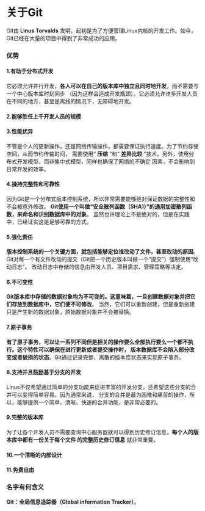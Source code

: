 关于Git
=============================================================
Git由 **Linus Torvalds** 发明，起初是为了方便管理Linux内核的开发工作。如今，
Git已经在大量的项目中得到了非常成功的应用。

### 优势

#### 1.有助于分布式开发
它必须允许并行开发，**各人可以在自己的版本库中独立且同时地开发**，而不需要与一个中心版本库时刻同步
（因为这样会造成开发瓶颈）。它必须允许许多开发人员在不同的地方，甚至是离线的情况下，无障碍地开发。

#### 2.能够胜任上千开发人员的规模

#### 3.性能优异
不管是个人的更新操作，还是网络传输操作，都需要保证执行速度。为了节约存储空间，从而节约传输时间，
需要使用“ **压缩** “和“ **差异比较** ”技术。另外，使用分布式开发模型，而非集中式模型，同样也确保了网络的不确定
因素，不会影响到日常开发的效率。

#### 4.操持完整性和可靠性
因为Git是一个分布式版本控制系统，所以非常需要能够绝对保证数据的完整性和不会被意外修改。
**Git使用一个叫做“安全散列函数（SHA1）”的通用加密散列函数，来命名和识别数据库中的对象**。
虽然也许理论上不是绝对的，但是在实践中，已经证实这是足够可靠的方式。

#### 5.强化责任
**版本控制系统的一个关键方面，就包括能够定位谁改动了文件，甚至改动的原因**。
Git对每一个有文件改动的提交（Git把一个历史版本叫做一个“提交”）强制使用“改动日志”。
改动日志中存储的信息由开发人员、项目需求、管理策略等决定。

#### 6.不可变性
**Git版本库中存储的数据对象均为不可变的。这意味着，一旦创建数据对象并把它们存放到数据库中，它们便不可修改**。
当然，它们可以重新创建，但是重新创建只是产生新的数据对象，原始数据对象并不会被替换。

#### 7.原子事务
**有了原子事务，可以让一系列不同但是相关的操作要么全部执行要么一个都不执行。这个特性可以确保在进行更新或者提交操作时，
版本数据库不会陷入部分改变或者破损的状态**。Git通过记录完整、离散的版本库状态来实现原子事务。

#### 8.支持并且鼓励基于分支的开发
Linus不仅希望通过简单的分支功能来促进丰富的开发分支，还希望这些分支的合并可以变得简单容易。因为通常来说，
分支的合并是最为困难和痛苦的操作，所以，能够提供一个简单、清晰、快速的合并功能，是非常必要的。

#### 9.完整的版本库
为了让各个开发人员不需要查询中心服务器就可以得到历史修订信息，**每个人的版本库中都有一份关于每个文件
的完整历史修订信息** 就非常重要。

#### 10.一个清晰的内部设计

#### 11.免费自由

### 名字有何含义
**Git：全局信息追踪器（Global information Tracker）**。
